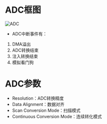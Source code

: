 # ADC框图
![ADC](https://github.com/user-attachments/assets/87030744-57a1-4582-8db3-4bf655d294c5)
- ADC中断事件有：
1. DMA溢出
2. ADC转换结束
3. 注入转换结束
4. 模拟看门狗
# ADC参数
- Resolution：ADC转换精度
- Data Alignment：数据对齐
- Scan Conversion Mode：扫描模式
- Continuous Conversion Mode：连续转化模式

